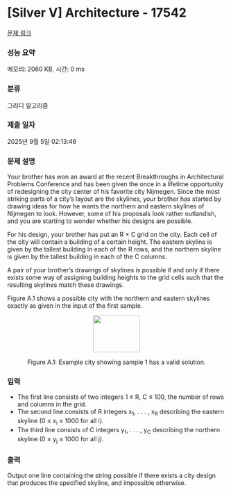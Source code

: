 # [Silver V] Architecture - 17542 

[문제 링크](https://www.acmicpc.net/problem/17542) 

### 성능 요약

메모리: 2060 KB, 시간: 0 ms

### 분류

그리디 알고리즘

### 제출 일자

2025년 9월 5일 02:13:46

### 문제 설명

<p>Your brother has won an award at the recent Breakthroughs in Architectural Problems Conference and has been given the once in a lifetime opportunity of redesigning the city center of his favorite city Nijmegen. Since the most striking parts of a city’s layout are the skylines, your brother has started by drawing ideas for how he wants the northern and eastern skylines of Nijmegen to look. However, some of his proposals look rather outlandish, and you are starting to wonder whether his designs are possible.</p>

<p>For his design, your brother has put an R × C grid on the city. Each cell of the city will contain a building of a certain height. The eastern skyline is given by the tallest building in each of the R rows, and the northern skyline is given by the tallest building in each of the C columns.</p>

<p>A pair of your brother’s drawings of skylines is possible if and only if there exists some way of assigning building heights to the grid cells such that the resulting skylines match these drawings.</p>

<p>Figure A.1 shows a possible city with the northern and eastern skylines exactly as given in the input of the first sample.</p>

<p style="text-align: center;"><img alt="" src="https://upload.acmicpc.net/8ff3e217-443b-4877-8032-66eaa0c625c6/-/preview/" style="width: 108px; height: 85px;"></p>

<p style="text-align: center;">Figure A.1: Example city showing sample 1 has a valid solution.</p>

### 입력 

 <ul>
	<li>The first line consists of two integers 1 ≤ R, C ≤ 100, the number of rows and columns in the grid.</li>
	<li>The second line consists of R integers x<sub>1</sub>, . . . , x<sub>R</sub> describing the eastern skyline (0 ≤ x<sub>i</sub> ≤ 1000 for all i).</li>
	<li>The third line consists of C integers y<sub>1</sub>, . . . , y<sub>C</sub> describing the northern skyline (0 ≤ y<sub>j</sub> ≤ 1000 for all j).</li>
</ul>

### 출력 

 <p>Output one line containing the string possible if there exists a city design that produces the specified skyline, and impossible otherwise.</p>

